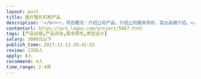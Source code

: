 ```yaml
---                
layout: post       
title: 医疗整形机构产品           
description: '</br>一，项目概况：介绍公司产品，介绍公司服务项目，突出品牌介绍。</br>二，设计需求：需要根据需求设计产品原型，规范需求文档。完成前端设计和技术开发前的产品规划工作。</br>'     
contenturl: https://pro.lagou.com/project/5067.html      
tags: [产品经理,产品咨询,需求撰写,原型设计]            
salary: 3000元以下          
publish_time: 2017-11-13 20:42:53         
review: 1356人                   
apply: 8人                   
recommend: 4人                   
time_range: 2-4周              
---                 
```

